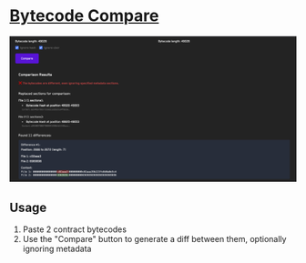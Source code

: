 # <a href="https://getrecon.xyz/tools/bytecode-compare" target="_blank" rel="noopener noreferrer">Bytecode Compare</a>

![Bytecode Comparison Tool](../images/tools/bytecode_compare.png)

## Usage
1. Paste 2 contract bytecodes
2. Use the "Compare" button to generate a diff between them, optionally ignoring metadata
